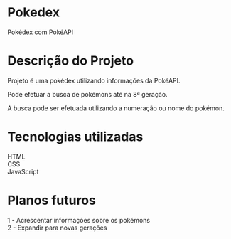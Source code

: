 # Pokedex
Pokédex com PokéAPI

# Descrição do Projeto

Projeto é uma pokédex utilizando informações da PokéAPI.

Pode efetuar a busca de pokémons até na 8ª geração.

A busca pode ser efetuada utilizando a numeração ou nome do pokémon.

# Tecnologias utilizadas

HTML </br>
CSS </br>
JavaScript </br>

# Planos futuros

1 - Acrescentar informações sobre os pokémons </br>
2 - Expandir para novas gerações </br>
